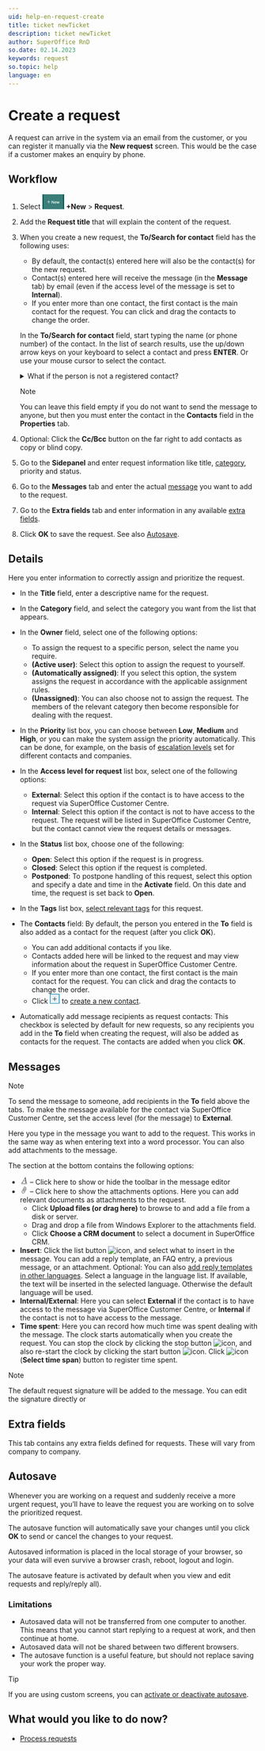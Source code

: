 ```yaml
---
uid: help-en-request-create
title: ticket newTicket
description: ticket newTicket
author: SuperOffice RnD
so.date: 02.14.2023
keywords: request
so.topic: help
language: en
---
```


# Create a request

A request can arrive in the system via an email from the customer, or you can register it manually via the **New request** screen. This would be the case if a customer makes an enquiry by phone.

## Workflow

1. Select ![icon][img8] **+New** > **Request**.

1. Add the **Request title** that will explain the content of the request.
1. When you create a new request, the **To/Search for contact** field has the following uses:

    * By default, the contact(s) entered here will also be the contact(s) for the new request.
    * Contact(s) entered here will receive the message (in the **Message** tab) by email (even if the access level of the message is set to **Internal**).
    * If you enter more than one contact, the first contact is the main contact for the request. You can click and drag the contacts to change the order.

    In the **To/Search for contact** field, start typing the name (or phone number) of the contact. In the list of search results, use the up/down arrow keys on your keyboard to select a contact and press **ENTER**. Or use your mouse cursor to select the contact.

    <details><summary>What if the person is not a registered contact?</summary>

    To [create a new contact][10], click ![icon][img8] **+New** and **Contact**.

    Optionally, enter an email address to add a recipient without registering them in the system. In this case, they will not be added as contacts for the request.
    </details>

    > [!NOTE]
    > You can leave this field empty if you do not want to send the message to anyone, but then you must enter the contact in the **Contacts** field in the **Properties** tab.

1. Optional: Click the **Cc/Bcc** button on the far right to add contacts as copy or blind copy.

1. Go to the **Sidepanel** and enter request information like title, [category][9], priority and status.

1. Go to the **Messages** tab and enter the actual [message](#message) you want to add to the request.

1. Go to the **Extra fields** tab and enter information in any available [extra fields](#extra-fields).

1. Click **OK** to save the request. See also [Autosave](#autosave).

## Details

Here you enter information to correctly assign and prioritize the request.

* In the **Title** field, enter a descriptive name for the request.

* In the **Category** field, and select the category you want from the list that appears.

* In the **Owner** field, select one of the following options:
  * To assign the request to a specific person, select the name you require.
  * **(Active user)**: Select this option to assign the request to yourself.
  * **(Automatically assigned)**: If you select this option, the system assigns the request in accordance with the applicable assignment rules.
  * **(Unassigned)**: You can also choose not to assign the request. The members of the relevant category then become responsible for dealing with the request.

* In the **Priority** list box, you can choose between **Low**, **Medium** and **High**, or you can make the system assign the priority automatically. This can be done, for example, on the basis of [escalation levels][3] set for different contacts and companies.

* In the **Access level for request** list box, select one of the following options:
  * **External**: Select this option if the contact is to have access to the request via SuperOffice Customer Centre.
  * **Internal**: Select this option if the contact is not to have access to the request. The request will be listed in SuperOffice Customer Centre, but the contact cannot view the request details or messages.

* In the **Status** list box, choose one of the following:
  * **Open**: Select this option if the request is in progress.
  * **Closed**: Select this option if the request is completed.
  * **Postponed**: To postpone handling of this request, select this option and specify a date and time in the **Activate** field. On this date and time, the request is set back to **Open**.

* In the **Tags** list box, [select relevant tags][4] for this request.

* The **Contacts** field: By default, the person you entered in the **To** field is also added as a contact for the request (after you click **OK**).
  * You can add additional contacts if you like.
  * Contacts added here will be linked to the request and may view information about the request in SuperOffice Customer Centre.
  * If you enter more than one contact, the first contact is the main contact for the request. You can click and drag the contacts to change the order.
  * Click ![icon][img1] to [create a new contact][5].

* Automatically add message recipients as request contacts: This checkbox is selected by default for new requests, so any recipients you add in the **To** field when creating the request, will also be added as contacts for the request. The contacts are added when you click **OK**.

## <a id="message" />Messages

> [!NOTE]
> To send the message to someone, add recipients in the **To** field above the tabs. To make the message available for the contact via SuperOffice Customer Centre, set the access level (for the message) to **External**.

Here you type in the message you want to add to the request. This works in the same way as when entering text into a word processor. You can also add attachments to the message.

The section at the bottom contains the following options:

* ![icon][img2] – Click here to show or hide the toolbar in the message editor
* ![icon][img3] – Click here to show the attachments options. Here you can add relevant documents as attachments to the request.
  * Click **Upload files (or drag here)** to browse to and add a file from a disk or server.
  * Drag and drop a file from Windows Explorer to the attachments field.
  * Click **Choose a CRM document** to select a document in SuperOffice CRM.
* **Insert**: Click the list button ![icon][img4], and select what to insert in the message. You can add a reply template, an FAQ entry, a previous message, or an attachment. Optional: You can also [add reply templates in other languages][7]. Select a language in the language list. If available, the text will be inserted in the selected language. Otherwise the default language will be used.
* **Internal/External**: Here you can select **External** if the contact is to have access to the message via SuperOffice Customer Centre, or **Internal** if the contact is not to have access to the message.
* **Time spent**: Here you can record how much time was spent dealing with the message. The clock starts automatically when you create the request. You can stop the clock by clicking the stop button ![icon][img5], and also re-start the clock by clicking the start button ![icon][img6]. Click ![icon][img7] (**Select time span**) button to register time spent.

> [!NOTE]
> The default request signature will be added to the message. You can edit the signature directly or

## Extra fields

This tab contains any extra fields defined for requests. These will vary from company to company.

## Autosave

Whenever you are working on a request and suddenly receive a more urgent request, you’ll have to leave the request you are working on to solve the prioritized request.

The autosave function will automatically save your changes until you click **OK** to send or cancel the changes to your request.

Autosaved information is placed in the local storage of your browser, so your data will even survive a browser crash, reboot, logout and login.

The autosave feature is activated by default when you view and edit requests and reply/reply all).

### Limitations

* Autosaved data will not be transferred from one computer to another. This means that you cannot start replying to a request at work, and then continue at home.
* Autosaved data will not be shared between two different browsers.
* The autosave function is a useful feature, but should not replace saving your work the proper way.

> [!TIP]
> If you are using custom screens, you can [activate or deactivate autosave][6].

## What would you like to do now?

* [Process requests][8]

<!-- Referenced links -->
[3]: ../priority/escalation-levels.md
[4]: ../tags.md
[5]: ../../../learn/customers/person/create.md
[6]: ../../../ui/blogic/learn/screen-properties.md
[7]: ../../../service/reply-templates/learn/new-language.md
[8]: index.md
[9]: ../category/index.md
[10]: ../../../contact/learn/create.md

<!-- Referenced images -->
[img1]: ../../../../media/icons/btn-add.png
[img2]: ../../../../media/icons/service/msg-toolbar.png
[img3]: ../../../../media/icons/service/msg-attachment.png
[img4]: ../../../../../common/icons/dropdown-arrow.png
[img5]: ../../../../../common/icons/stop.png
[img6]: ../../../../../common/icons/play.png
[img7]: ../../../../../common/icons/timespan.png
[img8]: ../../../../media/icons/new.png
